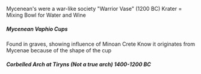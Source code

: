 Mycenean's were a war-like society
"Warrior Vase" (1200 BC)
Krater = Mixing Bowl for Water and Wine

##### Mycenean Vaphio Cups
Found in graves, showing influence of Minoan Crete
Know it originates from Mycenae because of the shape of the cup

##### Corbelled Arch at Tiryns (Not a true arch) 1400-1200 BC

